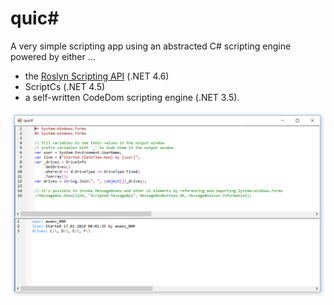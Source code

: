 # quic#
A very simple scripting app using an abstracted C# scripting engine powered by either ...
 - the [Roslyn Scripting API](https://github.com/dotnet/roslyn/wiki/Scripting-API-Samples) (.NET 4.6)
 - ScriptCs (.NET 4.5)
 - a self-written CodeDom scripting engine (.NET 3.5).

![Screenshot](_img/Screenshot.png)

